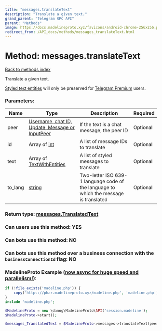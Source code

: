 ```yaml
---
title: "messages.translateText"
description: "Translate a given text."
grand_parent: "Telegram RPC API"
parent: "Methods"
image: https://docs.madelineproto.xyz/favicons/android-chrome-256x256.png
redirect_from: /API_docs/methods/messages_translateText.html
---
```

# Method: messages.translateText
[Back to methods index](index.html)



Translate a given text.

[Styled text entities](https://core.telegram.org/api/entities) will only be preserved for [Telegram Premium](https://core.telegram.org/api/premium) users.

### Parameters:

| Name     |    Type       | Description | Required |
|----------|---------------|-------------|----------|
|peer|[Username, chat ID, Update, Message or InputPeer](/API_docs/types/InputPeer.html) | If the text is a chat message, the peer ID | Optional|
|id|Array of [int](/API_docs/types/int.html) | A list of message IDs to translate | Optional|
|text|Array of [TextWithEntities](/API_docs/types/TextWithEntities.html) | A list of styled messages to translate | Optional|
|to\_lang|[string](/API_docs/types/string.html) | Two-letter ISO 639-1 language code of the language to which the message is translated | Optional|


### Return type: [messages.TranslatedText](/API_docs/types/messages.TranslatedText.html)

### Can users use this method: **YES**


### Can bots use this method: **NO**


### Can bots use this method over a business connection with the `businessConnectionId` flag: **NO**


### MadelineProto Example ([now async for huge speed and parallelism!](https://docs.madelineproto.xyz/docs/ASYNC.html)):


```php
if (!file_exists('madeline.php')) {
    copy('https://phar.madelineproto.xyz/madeline.php', 'madeline.php');
}
include 'madeline.php';

$MadelineProto = new \danog\MadelineProto\API('session.madeline');
$MadelineProto->start();

$messages_TranslatedText = $MadelineProto->messages->translateText(peer: $InputPeer, id: [$int, $int], text: [$TextWithEntities, $TextWithEntities], to_lang: 'string', );
```

